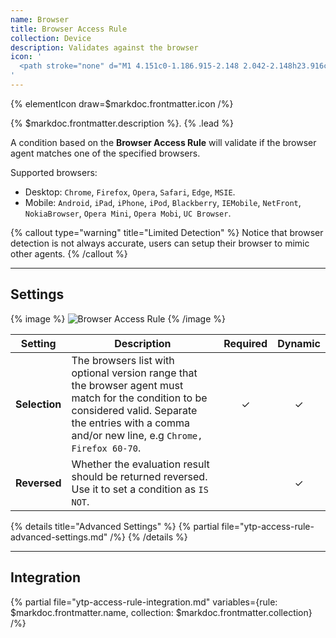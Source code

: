 ```yaml
---
name: Browser
title: Browser Access Rule
collection: Device
description: Validates against the browser
icon: '
  <path stroke="none" d="M1 4.151c0-1.186.915-2.148 2.042-2.148h23.916c1.127 0 2.042.962 2.042 2.148l-.01 21.552c0 1.179-.87 2.3-1.99 2.3H2.997c-1.12 0-2.009-1.128-2.009-2.306L1 4.15zm2.286-.167a.301.301 0 00-.292.307l.003 1.986 4.42.022.003-2.315H3.286zm5.896 0L9.167 6.3h4.666V3.984H9.182zm6.401 0V6.3H27V4.29a.3.3 0 00-.292-.307H15.583zM27 8.14L2.997 8.121l-.012 17.576a.3.3 0 00.292.307h23.421c.16 0 .292-.139.292-.307L27 8.14z"/>
'
---
```


{% elementIcon draw=$markdoc.frontmatter.icon /%}

{% $markdoc.frontmatter.description %}. {% .lead %}

A condition based on the **Browser Access Rule** will validate if the browser agent matches one of the specified browsers.

Supported browsers:

- Desktop: `Chrome`, `Firefox`, `Opera`, `Safari`, `Edge`, `MSIE`.
- Mobile: `Android`, `iPad`, `iPhone`, `iPod`, `Blackberry`, `IEMobile`, `NetFront`, `NokiaBrowser`, `Opera Mini`, `Opera Mobi`, `UC Browser`.

{% callout type="warning" title="Limited Detection" %}
Notice that browser detection is not always accurate, users can setup their browser to mimic other agents.
{% /callout %}

---

## Settings

{% image %}
![Browser Access Rule](/assets/ytp/access/rule-browser.webp)
{% /image %}

| Setting | Description | Required | Dynamic |
| ------- | ----------- | :------: | :-----: |
| **Selection** | The browsers list with optional version range that the browser agent must match for the condition to be considered valid. Separate the entries with a comma and/or new line, e.g `Chrome, Firefox 60-70`. | &#x2713; | &#x2713; |
| **Reversed** | Whether the evaluation result should be returned reversed. Use it to set a condition as `IS NOT`. | | &#x2713; |

{% details title="Advanced Settings" %}
    {% partial file="ytp-access-rule-advanced-settings.md" /%}
{% /details %}

---

## Integration

{% partial file="ytp-access-rule-integration.md" variables={rule: $markdoc.frontmatter.name, collection: $markdoc.frontmatter.collection} /%}
